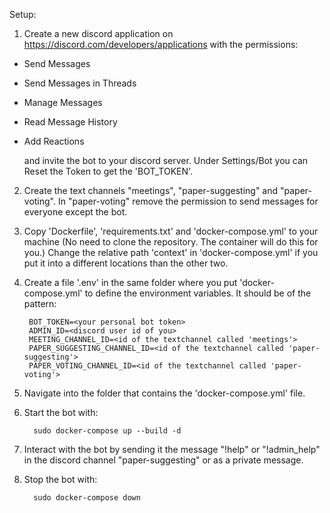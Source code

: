 Setup:

1. Create a new discord application on https://discord.com/developers/applications
   with the permissions: 

 - Send Messages
 - Send Messages in Threads
 - Manage Messages
 - Read Message History
 - Add Reactions

   and invite the bot to your discord server.
   Under Settings/Bot you can Reset the Token to get the 'BOT_TOKEN'.

2. Create the text channels "meetings", "paper-suggesting" and "paper-voting". In "paper-voting" remove the permission to send messages for everyone except the bot.

1. Copy 'Dockerfile', 'requirements.txt' and 'docker-compose.yml' to your machine (No need to clone the repository. The container will do this for you.)
Change the relative path 'context' in 'docker-compose.yml' if you put it into a different locations than the other two. 

1. Create a file '.env' in the same folder where you put 'docker-compose.yml' to define the environment variables.
It should be of the pattern:
    
        BOT_TOKEN=<your personal bot token>
        ADMIN_ID=<discord user id of you>
        MEETING_CHANNEL_ID=<id of the textchannel called 'meetings'>
        PAPER_SUGGESTING_CHANNEL_ID=<id of the textchannel called 'paper-suggesting'>
        PAPER_VOTING_CHANNEL_ID=<id of the textchannel called 'paper-voting'>

1. Navigate into the folder that contains the 'docker-compose.yml' file.

1. Start the bot with:

         sudo docker-compose up --build -d

1. Interact with the bot by sending it the message "!help" or "!admin_help" in the discord channel 
"paper-suggesting" or as a private message.

1. Stop the bot with:
    
         sudo docker-compose down

